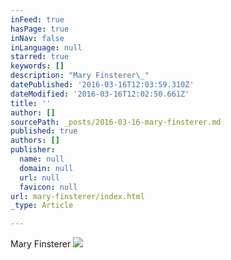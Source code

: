 ```yaml
---
inFeed: true
hasPage: true
inNav: false
inLanguage: null
starred: true
keywords: []
description: "Mary Finsterer\_"
datePublished: '2016-03-16T12:03:59.310Z'
dateModified: '2016-03-16T12:02:50.661Z'
title: ''
author: []
sourcePath: _posts/2016-03-16-mary-finsterer.md
published: true
authors: []
publisher:
  name: null
  domain: null
  url: null
  favicon: null
url: mary-finsterer/index.html
_type: Article

---
```

Mary Finsterer ![](https://the-grid-user-content.s3-us-west-2.amazonaws.com/ae5b62a7-8328-4719-97c6-bc9eb37e24c6.jpg)
